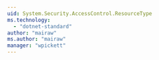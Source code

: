 ```yaml
---
uid: System.Security.AccessControl.ResourceType
ms.technology: 
  - "dotnet-standard"
author: "mairaw"
ms.author: "mairaw"
manager: "wpickett"
---
```

